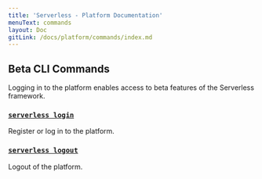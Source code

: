 ```yaml
---
title: 'Serverless - Platform Documentation'
menuText: commands
layout: Doc
gitLink: /docs/platform/commands/index.md
---
```


## Beta CLI Commands

Logging in to the platform enables access to beta features of the Serverless framework.

### [`serverless login`](./login)
Register or log in to the platform.

### [`serverless logout`](./logout)
Logout of the platform.

